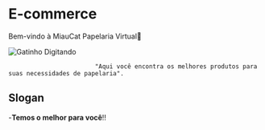 # E-commerce
Bem-vindo à MiauCat Papelaria Virtual🐾

![Gatinho Digitando](https://i.pinimg.com/originals/6c/79/08/6c7908d10ee7a48b3a410bd5a09849ad.gif)
                                                             
                            "Aqui você encontra os melhores produtos para suas necessidades de papelaria".     

## Slogan
-**Temos o melhor para você**!!
